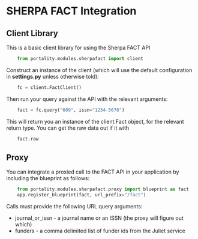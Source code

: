 # SHERPA FACT Integration

## Client Library

This is a basic client library for using the Sherpa FACT API

```python
    from portality.modules.sherpafact import client
```

Construct an instance of the client (which will use the default configuration in **settings.py** unless otherwise told):

```python
    fc = client.FactClient()
```

Then run your query against the API with the relevant arguments:

```python
    fact = fc.query("609", issn="1234-5678")
```

This will return you an instance of the client.Fact object, for the relevant return type.  You can get the raw
data out if it with

```python
    fact.raw
```

## Proxy

You can integrate a proxied call to the FACT API in your application by including the blueprint as follows:

```python
    from portality.modules.sherpafact.proxy import blueprint as fact
    app.register_blueprint(fact, url_prefix="/fact")
```

Calls must provide the following URL query arguments:

* journal_or_issn - a journal name or an ISSN (the proxy will figure out which)
* funders - a comma delimited list of funder ids from the Juliet service